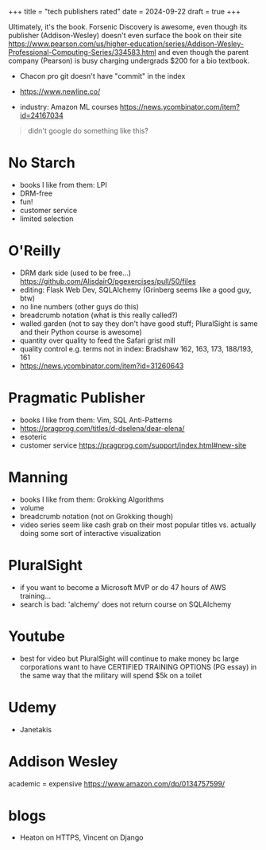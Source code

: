 +++
title = "tech publishers rated"
date = 2024-09-22
draft = true
+++

Ultimately, it's the book. Forsenic Discovery is awesome, even though its publisher (Addison-Wesley) doesn't even surface the book on their site https://www.pearson.com/us/higher-education/series/Addison-Wesley-Professional-Computing-Series/334583.html and even though the parent company (Pearson) is busy charging undergrads $200 for a bio textbook.

* Chacon pro git doesn't have "commit" in the index

* https://www.newline.co/
* industry: Amazon ML courses https://news.ycombinator.com/item?id=24167034
> didn't google do something like this?

# No Starch

* books I like from them: LPI
* DRM-free
* fun!
* customer service
* limited selection

# O'Reilly

* DRM dark side (used to be free...) https://github.com/AlisdairO/pgexercises/pull/50/files
* editing: Flask Web Dev, SQLAlchemy (Grinberg seems like a good guy, btw)
* no line numbers (other guys do this)
* breadcrumb notation (what is this really called?)
* walled garden (not to say they don't have good stuff; PluralSight is same and their Python course is awesome)
* quantity over quality to feed the Safari grist mill
* quality control e.g. terms not in index: Bradshaw 162, 163, 173, 188/193, 161
* https://news.ycombinator.com/item?id=31260643

# Pragmatic Publisher

* books I like from them: Vim, SQL Anti-Patterns
* https://pragprog.com/titles/d-dselena/dear-elena/
* esoteric
* customer service
https://pragprog.com/support/index.html#new-site

# Manning

* books I like from them: Grokking Algorithms
* volume
* breadcrumb notation (not on Grokking though)
* video series seem like cash grab on their most popular titles vs. actually doing some sort of interactive visualization

# PluralSight

* if you want to become a Microsoft MVP or do 47 hours of AWS training...
* search is bad: 'alchemy' does not return course on SQLAlchemy

# Youtube

* best for video but PluralSight will continue to make money bc large corporations want to have CERTIFIED TRAINING OPTIONS (PG essay) in the same way that the military will spend $5k on a toilet

# Udemy

* Janetakis

# Addison Wesley

academic = expensive https://www.amazon.com/dp/0134757599/

# blogs

* Heaton on HTTPS, Vincent on Django
